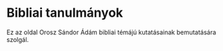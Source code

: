 # Bibliai tanulmányok

Ez az oldal Orosz Sándor Ádám bibliai témájú kutatásainak bemutatására szolgál.
